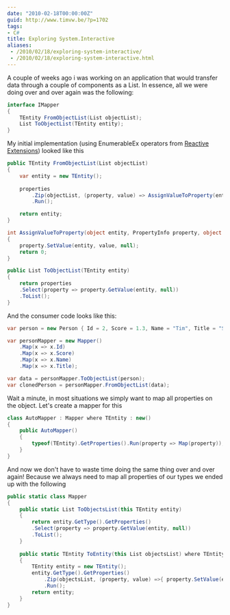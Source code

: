 ```yaml
---
date: "2010-02-18T00:00:00Z"
guid: http://www.timvw.be/?p=1702
tags:
- C#
title: Exploring System.Interactive
aliases:
 - /2010/02/18/exploring-system-interactive/
 - /2010/02/18/exploring-system-interactive.html
---
```

A couple of weeks ago i was working on an application that would transfer data through a couple of components as a List<object>. In essence, all we were doing over and over again was the following:

```csharp
interface IMapper
{
	TEntity FromObjectList(List objectList);
	List ToObjectList(TEntity entity);
}
```
My initial implementation (using EnumerableEx operators from <a href="http://msdn.microsoft.com/en-us/devlabs/ee794896.aspx">Reactive Extensions</a>) looked like this

```csharp
public TEntity FromObjectList(List objectList)
{
	var entity = new TEntity();
	
	properties
		.Zip(objectList, (property, value) => AssignValueToProperty(entity, property, value))
		.Run();

	return entity;
}

int AssignValueToProperty(object entity, PropertyInfo property, object value)
{
	property.SetValue(entity, value, null);
	return 0;
}

public List ToObjectList(TEntity entity)
{
	return properties
	.Select(property => property.GetValue(entity, null))
	.ToList();
}
```

And the consumer code looks like this:

```csharp
var person = new Person { Id = 2, Score = 1.3, Name = "Tim", Title = "Sir" };

var personMapper = new Mapper()
	.Map(x => x.Id)
	.Map(x => x.Score)
	.Map(x => x.Name)
	.Map(x => x.Title);

var data = personMapper.ToObjectList(person);
var clonedPerson = personMapper.FromObjectList(data);
```

Wait a minute, in most situations we simply want to map all properties on the object. Let's create a mapper for this

```csharp
class AutoMapper : Mapper where TEntity : new()
{
	public AutoMapper()
	{
		typeof(TEntity).GetProperties().Run(property => Map(property));
	}
}
```

And now we don't have to waste time doing the same thing over and over again! Because we always need to map all properties of our types we ended up with the following

```csharp
public static class Mapper
{
	public static List ToObjectsList(this TEntity entity)
	{
		return entity.GetType().GetProperties()
		.Select(property => property.GetValue(entity, null))
		.ToList();
	}
	
	public static TEntity ToEntity(this List objectsList) where TEntity : new()
	{
		TEntity entity = new TEntity();
		entity.GetType().GetProperties()
			.Zip(objectsList, (property, value) =>{ property.SetValue(entity, value,null); return 0;})
			.Run();
		return entity;
	}
}
```
